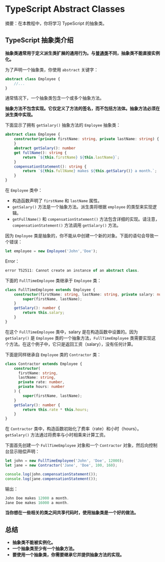 # TypeScript Abstract Classes

摘要：在本教程中，你将学习 TypeScript 的抽象类。

## TypeScript 抽象类介绍

**抽象类通常用于定义派生类扩展的通用行为。与[普通类](./typescript-class)不同，抽象类不能直接实例化。**

为了声明一个抽象类，你使用 `abstract` 关键字：

```ts
abstract class Employee {
    //...
}
```

通常情况下，一个抽象类包含一个或多个抽象方法。

**抽象方法不包含实现。它仅定义了方法的签名，而不包括方法体。抽象方法必须在派生类中实现。**

下面显示了拥有 `getSalary()` 抽象方法的 `Employee` 抽象类：

```ts
abstract class Employee {
    constructor(private firstName: string, private lastName: string) {
    }
    abstract getSalary(): number
    get fullName(): string {
        return `${this.firstName} ${this.lastName}`;
    }
    compensationStatement(): string {
        return `${this.fullName} makes ${this.getSalary()} a month.`;
    }
}
```

在 `Employee` 类中：

- 构造函数声明了 `firstName` 和 `lastName` 属性。
- `getSalary()` 方法是一个抽象方法。派生类将根据 `employee` 的类型来实现逻辑。
- `getFullName()` 和 `compensationStatement()` 方法包含详细的实现。请注意，`compensationStatement()` 方法调用 `getSalary()` 方法。


因为 `Employee` 类是抽象的，你不能从中创建一个新的对象。下面的语句会导致一个错误：

```ts
let employee = new Employee('John','Doe');
```

Error：

```ts
error TS2511: Cannot create an instance of an abstract class.
```

下面的 `FullTimeEmployee` 类继承于 `Employee` 类：

```ts
class FullTimeEmployee extends Employee {
    constructor(firstName: string, lastName: string, private salary: number) {
        super(firstName, lastName);
    }
    getSalary(): number {
        return this.salary;
    }
}
```

在这个 `FullTimeEmployee` 类中，salary 是在构造函数中设置的。因为 `getSalary()` 是 `Employee` 类的一个抽象方法，`FullTimeEmployee` 类需要实现这个方法。在这个例子中，它只是返回工资（salary），没有任何计算。

下面是同样继承自 `Employee` 类的 `Contractor` 类：

```ts
class Contractor extends Employee {
    constructor(
      firstName: string,
      lastName: string,
      private rate: number,
      private hours: number
    ) {
        super(firstName, lastName);
    }
    getSalary(): number {
        return this.rate * this.hours;
    }
}
```

在 `Contractor` 类中，构造函数初始化了费率（rate）和小时（hours）。`getSalary()` 方法通过将费率与小时相乘来计算工资。

下面首先创建一个 `FullTimeEmployee` 对象和一个 `Contractor` 对象，然后向控制台显示赔偿声明：

```ts
let john = new FullTimeEmployee('John', 'Doe', 12000);
let jane = new Contractor('Jane', 'Doe', 100, 160);

console.log(john.compensationStatement());
console.log(jane.compensationStatement());
```

输出：

```ts
John Doe makes 12000 a month.
Jane Doe makes 16000 a month.
```

**当你想在一些相关的类之间共享代码时，使用抽象类是一个好的做法。**

## 总结

- **抽象类不能被实例化。**
- **一个抽象类至少有一个抽象方法。**
- **要使用一个抽象类，你需要继承它并提供抽象方法的实现。**
